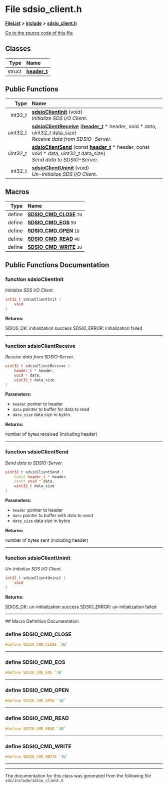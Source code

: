 

# File sdsio\_client.h



[**FileList**](files.md) **>** [**include**](dir_d09908635ef304ba819d3349bcb716bf.md) **>** [**sdsio\_client.h**](sdsio__client_8h.md)

[Go to the source code of this file](sdsio__client_8h_source.md)


















## Classes

| Type | Name |
| ---: | :--- |
| struct | [**header\_t**](structheader__t.md) <br> |






















## Public Functions

| Type | Name |
| ---: | :--- |
|  int32\_t | [**sdsioClientInit**](#function-sdsioclientinit) (void) <br>_Initialize SDS I/O Client._  |
|  uint32\_t | [**sdsioClientReceive**](#function-sdsioclientreceive) ([**header\_t**](structheader__t.md) \* header, void \* data, uint32\_t data\_size) <br>_Receive data from SDSIO-Server._  |
|  uint32\_t | [**sdsioClientSend**](#function-sdsioclientsend) (const [**header\_t**](structheader__t.md) \* header, const void \* data, uint32\_t data\_size) <br>_Send data to SDSIO-Server._  |
|  int32\_t | [**sdsioClientUninit**](#function-sdsioclientuninit) (void) <br>_Un-Initialize SDS I/O Client._  |



























## Macros

| Type | Name |
| ---: | :--- |
| define  | [**SDSIO\_CMD\_CLOSE**](sdsio__client_8h.md#define-sdsio_cmd_close)  `2U`<br> |
| define  | [**SDSIO\_CMD\_EOS**](sdsio__client_8h.md#define-sdsio_cmd_eos)  `5U`<br> |
| define  | [**SDSIO\_CMD\_OPEN**](sdsio__client_8h.md#define-sdsio_cmd_open)  `1U`<br> |
| define  | [**SDSIO\_CMD\_READ**](sdsio__client_8h.md#define-sdsio_cmd_read)  `4U`<br> |
| define  | [**SDSIO\_CMD\_WRITE**](sdsio__client_8h.md#define-sdsio_cmd_write)  `3U`<br> |

## Public Functions Documentation




### function sdsioClientInit 

_Initialize SDS I/O Client._ 
```C++
int32_t sdsioClientInit (
    void
) 
```





**Returns:**

SDIOS\_OK: initialization success SDSIO\_ERROR: initialization failed 





        

<hr>



### function sdsioClientReceive 

_Receive data from SDSIO-Server._ 
```C++
uint32_t sdsioClientReceive (
    header_t * header,
    void * data,
    uint32_t data_size
) 
```





**Parameters:**


* `header` pointer to header 
* `data` pointer to buffer for data to read 
* `data_size` data size in bytes 



**Returns:**

number of bytes received (including header) 





        

<hr>



### function sdsioClientSend 

_Send data to SDSIO-Server._ 
```C++
uint32_t sdsioClientSend (
    const header_t * header,
    const void * data,
    uint32_t data_size
) 
```





**Parameters:**


* `header` pointer to header 
* `data` pointer to buffer with data to send 
* `data_size` data size in bytes 



**Returns:**

number of bytes sent (including header) 





        

<hr>



### function sdsioClientUninit 

_Un-Initialize SDS I/O Client._ 
```C++
int32_t sdsioClientUninit (
    void
) 
```





**Returns:**

SDIOS\_OK: un-initialization success SDSIO\_ERROR: un-initialization failed 





        

<hr>
## Macro Definition Documentation





### define SDSIO\_CMD\_CLOSE 

```C++
#define SDSIO_CMD_CLOSE `2U`
```




<hr>



### define SDSIO\_CMD\_EOS 

```C++
#define SDSIO_CMD_EOS `5U`
```




<hr>



### define SDSIO\_CMD\_OPEN 

```C++
#define SDSIO_CMD_OPEN `1U`
```




<hr>



### define SDSIO\_CMD\_READ 

```C++
#define SDSIO_CMD_READ `4U`
```




<hr>



### define SDSIO\_CMD\_WRITE 

```C++
#define SDSIO_CMD_WRITE `3U`
```




<hr>

------------------------------
The documentation for this class was generated from the following file `sds/include/sdsio_client.h`


